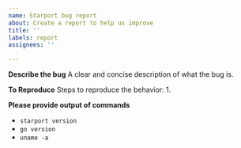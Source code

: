 ```yaml
---
name: Starport bug report
about: Create a report to help us improve
title: ''
labels: report
assignees: ''

---
```


**Describe the bug**
A clear and concise description of what the bug is.

**To Reproduce**
Steps to reproduce the behavior:
1. 

**Please provide output of commands**
 - `starport version`
 - `go version`
 - `uname -a`
